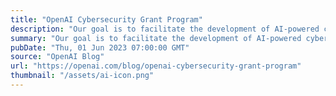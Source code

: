 ```yaml
---
title: "OpenAI Cybersecurity Grant Program"
description: "Our goal is to facilitate the development of AI-powered cybersecurity capabilities for defenders through grants and other support."
summary: "Our goal is to facilitate the development of AI-powered cybersecurity capabilities for defenders through grants and other support."
pubDate: "Thu, 01 Jun 2023 07:00:00 GMT"
source: "OpenAI Blog"
url: "https://openai.com/blog/openai-cybersecurity-grant-program"
thumbnail: "/assets/ai-icon.png"
---
```


